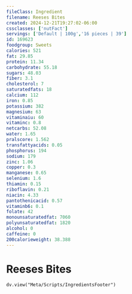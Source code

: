 ```yaml
---
fileClass: Ingredient
filename: Reeses Bites
created: 2024-12-21T19:27:02-06:00
cssclasses: ['nutFact']
servings: ['Default | 100g','16 pieces | 39']
id: 169623
foodgroup: Sweets
calories: 521
fat: 29.85
protein: 11.34
carbohydrate: 55.18
sugars: 48.03
fiber: 3.1
cholesterol: 7
saturatedfats: 18
calcium: 112
iron: 0.85
potassium: 382
magnesium: 63
vitaminaiu: 60
vitaminc: 0.8
netcarbs: 52.08
water: 1.65
pralscore: 1.562
transfattyacids: 0.05
phosphorus: 194
sodium: 179
zinc: 1.06
copper: 0.3
manganese: 0.65
selenium: 1.6
thiamin: 0.15
riboflavin: 0.21
niacin: 4.33
pantothenicacid: 0.57
vitaminb6: 0.1
folate: 42
monounsaturatedfat: 7060
polyunsaturatedfat: 1820
alcohol: 0
caffeine: 0
200calorieweight: 38.388
---
```


# Reeses Bites

```dataviewjs
dv.view("Meta/Scripts/IngredientsFooter")
```
